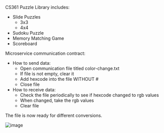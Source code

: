 CS361
Puzzle Library includes:
- Slide Puzzles
  - 3x3
  - 4x4
- Sudoku Puzzle
- Memory Matching Game
- Scoreboard


Microservice communication contract:
- How to send data:
  - Open communication file titled color-change.txt
  - If file is not empty, clear it
  - Add hexcode into the file WITHOUT #
  - Close file
- How to receive data:
  - Check the file periodically to see if hexcode changed to rgb values
  - When changed, take the rgb values
  - Clear file

The file is now ready for different conversions. 

![image](https://user-images.githubusercontent.com/49286300/217630220-68355cf3-62ac-4b23-a544-647f38e58518.png)
